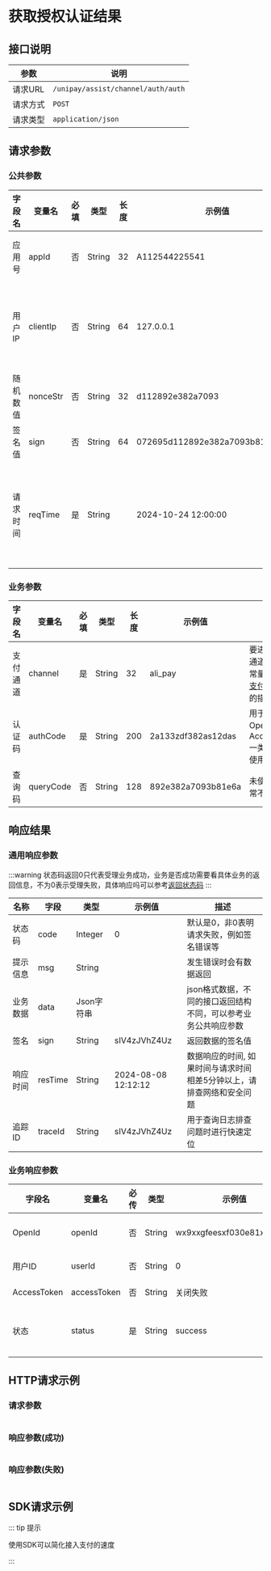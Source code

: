 # 获取授权认证结果

## 接口说明

| 参数    | 说明                                 |
|-------|------------------------------------|
| 请求URL | `/unipay/assist/channel/auth/auth` |
| 请求方式  | `POST`                             |
| 请求类型  | `application/json`                 |

## 请求参数

### 公共参数
| 字段名<img width=70/> | 变量名      | 必填 | 类型     | 长度 | 示例值                              | 描述<img width=200/>                          |
|--------------------|----------|----|--------|----|----------------------------------|---------------------------------------------|
| 应用号                | appId    | 否  | String | 32 | A112544225541                    | 此次操作所要使用的支付应用号                              |
| 用户IP               | clientIp | 否  | String | 64 | 127.0.0.1                        | 支持V4和V6，部分支付方式要求必填，如调用微信支付方式时               |
| 随机数值               | nonceStr | 否  | String | 32 | d112892e382a7093                 |                                             |
| 签名值                | sign     | 否  | String | 64 | 072695d112892e382a7093b81e6a52af |                                             |
| 请求时间               | reqTime  | 是  | String |    | 2024-10-24 12:00:00              | 请求时间和当前时间误差不要超过五分钟，时间格式 yyyy-MM-dd HH:mm:ss |

### 业务参数
| 字段名<img width=70/> | 变量名       | 必填 | 类型     | 长度  | 示例值                | 描述<img width=200/>                                            |
|--------------------|-----------|----|--------|-----|--------------------|---------------------------------------------------------------|
| 支付通道               | channel   | 是  | String | 32  | ali_pay            | 要进行认证的通道编码，见常量和状态表[支付通道](/single/guides/other/常量和状态表.md)相关的描述 |
| 认证码                | authCode  | 是  | String | 200 | 2a133zdf382as12das | 用于换取OpenId、 AccessToken一类的标识所使用认证码                            |
| 查询码                | queryCode | 否  | String | 128 | 892e382a7093b81e6a | 未使用到, 通常不需要传输                                                 |

## 响应结果

### 通用响应参数
:::warning
状态码返回0只代表受理业务成功，业务是否成功需要看具体业务的返回信息，不为0表示受理失败，具体响应吗可以参考[返回状态码](../overview/返回状态码.md)
:::

| 名称<img width=70/> | 字段      | 类型      | 示例值                 | 描述                                   |
|-------------------|---------|---------|---------------------|--------------------------------------|
| 状态码               | code    | Integer | 0                   | 默认是0，非0表明请求失败，例如签名错误等                |
| 提示信息              | msg     | String  |                     | 发生错误时会有数据返回                          |
| 业务数据              | data    | Json字符串 |                     | json格式数据，不同的接口返回结构不同，可以参考业务公共响应参数    |
| 签名                | sign    | String  | sIV4zJVhZ4Uz        | 返回数据的签名值                             |
| 响应时间              | resTime | String  | 2024-08-08 12:12:12 | 数据响应的时间, 如果时间与请求时间相差5分钟以上，请排查网络和安全问题 |
| 追踪ID              | traceId | String  | sIV4zJVhZ4Uz        | 用于查询日志排查问题时进行快速定位                    |

### 业务响应参数

| 字段名<img width=70/> | 变量名         | 必传 | 类型     | 示例值                       | 描述      |
|--------------------|-------------|----|--------|---------------------------|---------|
| OpenId             | openId      | 否  | String | wx9xxgfeesxf030e81xhx1dda | 唯一用户标识  |
| 用户ID               | userId      | 否  | String | 0                         | 用户标识    |
| AccessToken        | accessToken | 否  | String | 关闭失败                      | 授权Token |
| 状态                 | status      | 是  | String | success                   | 本接口此值无用 |


## HTTP请求示例
### 请求参数
```json
```

### 响应参数(成功)

```json
```

### 响应参数(失败)

```json
```

## SDK请求示例

::: tip 提示

使用SDK可以简化接入支付的速度

:::

```java
```
